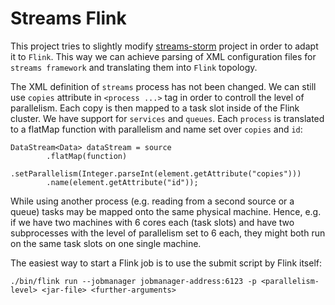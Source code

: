 # Streams Flink #

This project tries to slightly modify [streams-storm](https://bitbucket.org/cbockermann/streams-storm) project in order to adapt it to ``Flink``. This way we can achieve parsing of XML configuration files for ``streams framework`` and translating them into ``Flink`` topology.

The XML definition of ``streams`` process has not been changed.
We can still use ``copies`` attribute in ``<process ...>`` tag in order to controll the level of parallelism.
Each copy is then mapped to a task slot inside of the Flink cluster.
We have support for ``services`` and ``queues``. 
Each ``process`` is translated to a flatMap function with parallelism and name set over ``copies`` and ``id``:

```
DataStream<Data> dataStream = source
		.flatMap(function)
        .setParallelism(Integer.parseInt(element.getAttribute("copies")))
        .name(element.getAttribute("id"));
```

While using another process (e.g. reading from a second source or a queue) tasks may be mapped onto the same physical machine.
Hence, e.g. if we have two machines with 6 cores each (task slots) and have two subprocesses with the level of parallelism set to 6 each, they might both run on the same task slots on one single machine. 

The easiest way to start a Flink job is to use the submit script by Flink itself:

```
./bin/flink run --jobmanager jobmanager-address:6123 -p <parallelism-level> <jar-file> <further-arguments>
```